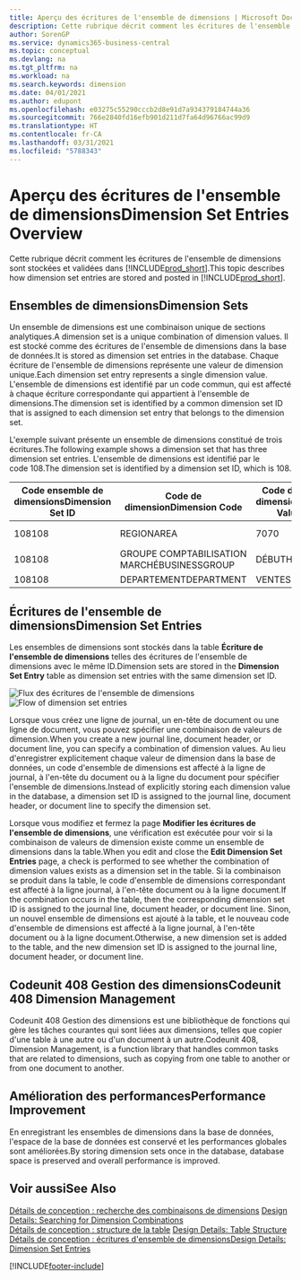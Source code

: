 ```yaml
---
title: Aperçu des écritures de l'ensemble de dimensions | Microsoft Docs
description: Cette rubrique décrit comment les écritures de l'ensemble de dimensions sont stockées et reportées dans Dynamics 365.
author: SorenGP
ms.service: dynamics365-business-central
ms.topic: conceptual
ms.devlang: na
ms.tgt_pltfrm: na
ms.workload: na
ms.search.keywords: dimension
ms.date: 04/01/2021
ms.author: edupont
ms.openlocfilehash: e03275c55290cccb2d8e91d7a934379184744a36
ms.sourcegitcommit: 766e2840fd16efb901d211d7fa64d96766ac99d9
ms.translationtype: HT
ms.contentlocale: fr-CA
ms.lasthandoff: 03/31/2021
ms.locfileid: "5788343"
---
```

# <a name="dimension-set-entries-overview"></a><span data-ttu-id="34da9-103">Aperçu des écritures de l'ensemble de dimensions</span><span class="sxs-lookup"><span data-stu-id="34da9-103">Dimension Set Entries Overview</span></span>
<span data-ttu-id="34da9-104">Cette rubrique décrit comment les écritures de l'ensemble de dimensions sont stockées et validées dans [!INCLUDE[prod_short](includes/prod_short.md)].</span><span class="sxs-lookup"><span data-stu-id="34da9-104">This topic describes how dimension set entries are stored and posted in [!INCLUDE[prod_short](includes/prod_short.md)].</span></span>  

## <a name="dimension-sets"></a><span data-ttu-id="34da9-105">Ensembles de dimensions</span><span class="sxs-lookup"><span data-stu-id="34da9-105">Dimension Sets</span></span>  
<span data-ttu-id="34da9-106">Un ensemble de dimensions est une combinaison unique de sections analytiques.</span><span class="sxs-lookup"><span data-stu-id="34da9-106">A dimension set is a unique combination of dimension values.</span></span> <span data-ttu-id="34da9-107">Il est stocké comme des écritures de l'ensemble de dimensions dans la base de données.</span><span class="sxs-lookup"><span data-stu-id="34da9-107">It is stored as dimension set entries in the database.</span></span> <span data-ttu-id="34da9-108">Chaque écriture de l'ensemble de dimensions représente une valeur de dimension unique.</span><span class="sxs-lookup"><span data-stu-id="34da9-108">Each dimension set entry represents a single dimension value.</span></span> <span data-ttu-id="34da9-109">L'ensemble de dimensions est identifié par un code commun, qui est affecté à chaque écriture correspondante qui appartient à l'ensemble de dimensions.</span><span class="sxs-lookup"><span data-stu-id="34da9-109">The dimension set is identified by a common dimension set ID that is assigned to each dimension set entry that belongs to the dimension set.</span></span>  

<span data-ttu-id="34da9-110">L'exemple suivant présente un ensemble de dimensions constitué de trois écritures.</span><span class="sxs-lookup"><span data-stu-id="34da9-110">The following example shows a dimension set that has three dimension set entries.</span></span> <span data-ttu-id="34da9-111">L'ensemble de dimensions est identifié par le code 108.</span><span class="sxs-lookup"><span data-stu-id="34da9-111">The dimension set is identified by a dimension set ID, which is 108.</span></span>  

|<span data-ttu-id="34da9-112">Code ensemble de dimensions</span><span class="sxs-lookup"><span data-stu-id="34da9-112">Dimension Set ID</span></span>|<span data-ttu-id="34da9-113">Code de dimension</span><span class="sxs-lookup"><span data-stu-id="34da9-113">Dimension Code</span></span>|<span data-ttu-id="34da9-114">Code de valeur de dimension</span><span class="sxs-lookup"><span data-stu-id="34da9-114">Dimension Value Code</span></span>|<span data-ttu-id="34da9-115">Nom de la valeur de dimension</span><span class="sxs-lookup"><span data-stu-id="34da9-115">Dimension Value Name</span></span>|  
|----------------------|--------------------|--------------------------|--------------------------|  
|<span data-ttu-id="34da9-116">108</span><span class="sxs-lookup"><span data-stu-id="34da9-116">108</span></span>|<span data-ttu-id="34da9-117">REGION</span><span class="sxs-lookup"><span data-stu-id="34da9-117">AREA</span></span>|<span data-ttu-id="34da9-118">70</span><span class="sxs-lookup"><span data-stu-id="34da9-118">70</span></span>|<span data-ttu-id="34da9-119">Amérique du Nord</span><span class="sxs-lookup"><span data-stu-id="34da9-119">America North</span></span>|  
|<span data-ttu-id="34da9-120">108</span><span class="sxs-lookup"><span data-stu-id="34da9-120">108</span></span>|<span data-ttu-id="34da9-121">GROUPE COMPTABILISATION MARCHÉ</span><span class="sxs-lookup"><span data-stu-id="34da9-121">BUSINESSGROUP</span></span>|<span data-ttu-id="34da9-122">DÉBUT</span><span class="sxs-lookup"><span data-stu-id="34da9-122">HOME</span></span>|<span data-ttu-id="34da9-123">Accueil</span><span class="sxs-lookup"><span data-stu-id="34da9-123">Home</span></span>|  
|<span data-ttu-id="34da9-124">108</span><span class="sxs-lookup"><span data-stu-id="34da9-124">108</span></span>|<span data-ttu-id="34da9-125">DEPARTEMENT</span><span class="sxs-lookup"><span data-stu-id="34da9-125">DEPARTMENT</span></span>|<span data-ttu-id="34da9-126">VENTES</span><span class="sxs-lookup"><span data-stu-id="34da9-126">SALES</span></span>|<span data-ttu-id="34da9-127">Vente</span><span class="sxs-lookup"><span data-stu-id="34da9-127">Sales</span></span>|  

## <a name="dimension-set-entries"></a><span data-ttu-id="34da9-128">Écritures de l'ensemble de dimensions</span><span class="sxs-lookup"><span data-stu-id="34da9-128">Dimension Set Entries</span></span>  
<span data-ttu-id="34da9-129">Les ensembles de dimensions sont stockés dans la table **Écriture de l'ensemble de dimensions** telles des écritures de l'ensemble de dimensions avec le même ID.</span><span class="sxs-lookup"><span data-stu-id="34da9-129">Dimension sets are stored in the **Dimension Set Entry** table as dimension set entries with the same dimension set ID.</span></span>  

<span data-ttu-id="34da9-130">![Flux des écritures de l'ensemble de dimensions](media/dimensionentrynav7.png "Flux des écritures de l'ensemble de dimensions")</span><span class="sxs-lookup"><span data-stu-id="34da9-130">![Flow of dimension set entries](media/dimensionentrynav7.png "Flow of dimension set entries")</span></span>  

<span data-ttu-id="34da9-131">Lorsque vous créez une ligne de journal, un en-tête de document ou une ligne de document, vous pouvez spécifier une combinaison de valeurs de dimension.</span><span class="sxs-lookup"><span data-stu-id="34da9-131">When you create a new journal line, document header, or document line, you can specify a combination of dimension values.</span></span> <span data-ttu-id="34da9-132">Au lieu d'enregistrer explicitement chaque valeur de dimension dans la base de données, un code d'ensemble de dimensions est affecté à la ligne de journal, à l'en-tête du document ou à la ligne du document pour spécifier l'ensemble de dimensions.</span><span class="sxs-lookup"><span data-stu-id="34da9-132">Instead of explicitly storing each dimension value in the database, a dimension set ID is assigned to the journal line, document header, or document line to specify the dimension set.</span></span>  

<span data-ttu-id="34da9-133">Lorsque vous modifiez et fermez la page **Modifier les écritures de l'ensemble de dimensions**, une vérification est exécutée pour voir si la combinaison de valeurs de dimension existe comme un ensemble de dimensions dans la table.</span><span class="sxs-lookup"><span data-stu-id="34da9-133">When you edit and close the **Edit Dimension Set Entries** page, a check is performed to see whether the combination of dimension values exists as a dimension set in the table.</span></span> <span data-ttu-id="34da9-134">Si la combinaison se produit dans la table, le code d'ensemble de dimensions correspondant est affecté à la ligne journal, à l'en-tête document ou à la ligne document.</span><span class="sxs-lookup"><span data-stu-id="34da9-134">If the combination occurs in the table, then the corresponding dimension set ID is assigned to the journal line, document header, or document line.</span></span> <span data-ttu-id="34da9-135">Sinon, un nouvel ensemble de dimensions est ajouté à la table, et le nouveau code d'ensemble de dimensions est affecté à la ligne journal, à l'en-tête document ou à la ligne document.</span><span class="sxs-lookup"><span data-stu-id="34da9-135">Otherwise, a new dimension set is added to the table, and the new dimension set ID is assigned to the journal line, document header, or document line.</span></span>

## <a name="codeunit-408-dimension-management"></a><span data-ttu-id="34da9-136">Codeunit 408 Gestion des dimensions</span><span class="sxs-lookup"><span data-stu-id="34da9-136">Codeunit 408 Dimension Management</span></span>
<span data-ttu-id="34da9-137">Codeunit 408 Gestion des dimensions est une bibliothèque de fonctions qui gère les tâches courantes qui sont liées aux dimensions, telles que copier d'une table à une autre ou d'un document à un autre.</span><span class="sxs-lookup"><span data-stu-id="34da9-137">Codeunit 408, Dimension Management, is a function library that handles common tasks that are related to dimensions, such as copying from one table to another or from one document to another.</span></span>

## <a name="performance-improvement"></a><span data-ttu-id="34da9-138">Amélioration des performances</span><span class="sxs-lookup"><span data-stu-id="34da9-138">Performance Improvement</span></span>  
<span data-ttu-id="34da9-139">En enregistrant les ensembles de dimensions dans la base de données, l'espace de la base de données est conservé et les performances globales sont améliorées.</span><span class="sxs-lookup"><span data-stu-id="34da9-139">By storing dimension sets once in the database, database space is preserved and overall performance is improved.</span></span>  

## <a name="see-also"></a><span data-ttu-id="34da9-140">Voir aussi</span><span class="sxs-lookup"><span data-stu-id="34da9-140">See Also</span></span>
<span data-ttu-id="34da9-141">[Détails de conception : recherche des combinaisons de dimensions](design-details-searching-for-dimension-combinations.md) </span><span class="sxs-lookup"><span data-stu-id="34da9-141">[Design Details: Searching for Dimension Combinations](design-details-searching-for-dimension-combinations.md) </span></span>  
<span data-ttu-id="34da9-142">[Détails de conception : structure de la table](design-details-table-structure.md) </span><span class="sxs-lookup"><span data-stu-id="34da9-142">[Design Details: Table Structure](design-details-table-structure.md) </span></span>  
[<span data-ttu-id="34da9-143">Détails de conception : écritures d'ensemble de dimensions</span><span class="sxs-lookup"><span data-stu-id="34da9-143">Design Details: Dimension Set Entries</span></span>](design-details-dimension-set-entries.md)   


[!INCLUDE[footer-include](includes/footer-banner.md)]
